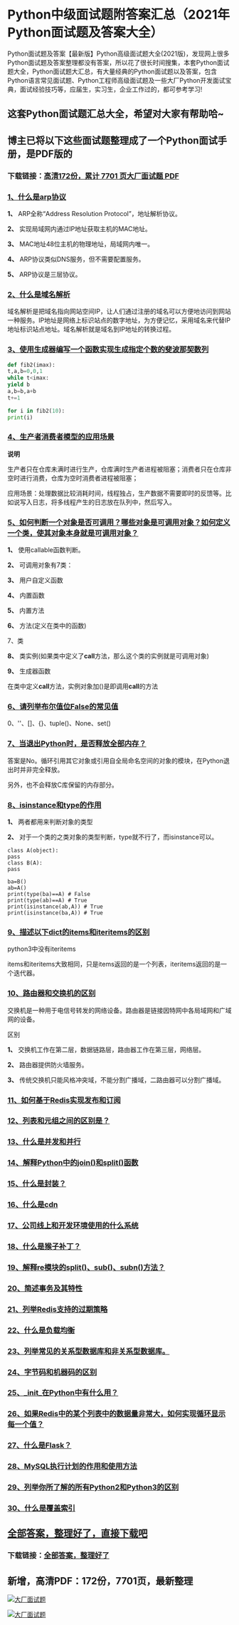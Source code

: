 # Python中级面试题附答案汇总（2021年Python面试题及答案大全）

Python面试题及答案【最新版】Python高级面试题大全(2021版)，发现网上很多Python面试题及答案整理都没有答案，所以花了很长时间搜集，本套Python面试题大全，Python面试题大汇总，有大量经典的Python面试题以及答案，包含Python语言常见面试题、Python工程师高级面试题及一些大厂Python开发面试宝典，面试经验技巧等，应届生，实习生，企业工作过的，都可参考学习!

## 这套Python面试题汇总大全，希望对大家有帮助哈~ 

## 博主已将以下这些面试题整理成了一个Python面试手册，是PDF版的

### 下载链接：[高清172份，累计 7701 页大厂面试题  PDF](https://gitee.com/souyunku/NewDevBooks/blob/master/docs/index.md)


### [1、什么是arp协议](https://gitee.com/souyunku/NewDevBooks/blob/master/docs/Python/Python中级面试题附答案汇总（2021年Python面试题及答案大全）.md#1什么是arp协议)  


**1、** ARP全称“Address Resolution Protocol”，地址解析协议。

**2、** 实现局域网内通过IP地址获取主机的MAC地址。

**3、** MAC地址48位主机的物理地址，局域网内唯一。

**4、** ARP协议类似DNS服务，但不需要配置服务。

**5、** ARP协议是三层协议。


### [2、什么是域名解析](https://gitee.com/souyunku/NewDevBooks/blob/master/docs/Python/Python中级面试题附答案汇总（2021年Python面试题及答案大全）.md#2什么是域名解析)  


域名解析是把域名指向网站空间IP，让人们通过注册的域名可以方便地访问到网站一种服务。IP地址是网络上标识站点的数字地址，为方便记忆，采用域名来代替IP地址标识站点地址。域名解析就是域名到IP地址的转换过程。


### [3、使用生成器编写一个函数实现生成指定个数的斐波那契数列](https://gitee.com/souyunku/NewDevBooks/blob/master/docs/Python/Python中级面试题附答案汇总（2021年Python面试题及答案大全）.md#3使用生成器编写一个函数实现生成指定个数的斐波那契数列)  


```python
def fib2(imax):
t,a,b=0,0,1
while t<imax:
yield b
a,b=b,a+b
t+=1

for i in fib2(10):
print(i)
```


### [4、生产者消费者模型的应用场景](https://gitee.com/souyunku/NewDevBooks/blob/master/docs/Python/Python中级面试题附答案汇总（2021年Python面试题及答案大全）.md#4生产者消费者模型的应用场景)  


**说明**

生产者只在仓库未满时进行生产，仓库满时生产者进程被阻塞；消费者只在仓库非空时进行消费，仓库为空时消费者进程被阻塞；

应用场景：处理数据比较消耗时间，线程独占，生产数据不需要即时的反馈等。比如说写入日志，将多线程产生的日志放在队列中，然后写入。


### [5、如何判断一个对象是否可调用？哪些对象是可调用对象？如何定义一个类，使其对象本身就是可调用对象？](https://gitee.com/souyunku/NewDevBooks/blob/master/docs/Python/Python中级面试题附答案汇总（2021年Python面试题及答案大全）.md#5如何判断一个对象是否可调用哪些对象是可调用对象如何定义一个类使其对象本身就是可调用对象)  


**1、** 使用callable函数判断。

**2、** 可调用对象有7类：

**3、** 用户自定义函数

**4、** 内置函数

**5、** 内置方法

**6、** 方法(定义在类中的函数)

7、类

**8、** 类实例(如果类中定义了**call**方法，那么这个类的实例就是可调用对象)

**9、** 生成器函数

在类中定义**call**方法，实例对象加()是即调用**call**的方法


### [6、请列举布尔值位False的常见值](https://gitee.com/souyunku/NewDevBooks/blob/master/docs/Python/Python中级面试题附答案汇总（2021年Python面试题及答案大全）.md#6请列举布尔值位false的常见值)  


0、''、[]、{}、tuple()、None、set()


### [7、当退出Python时，是否释放全部内存？](https://gitee.com/souyunku/NewDevBooks/blob/master/docs/Python/Python中级面试题附答案汇总（2021年Python面试题及答案大全）.md#7当退出python时是否释放全部内存)  


答案是No。循环引用其它对象或引用自全局命名空间的对象的模块，在Python退出时并非完全释放。

另外，也不会释放C库保留的内存部分。


### [8、isinstance和type的作用](https://gitee.com/souyunku/NewDevBooks/blob/master/docs/Python/Python中级面试题附答案汇总（2021年Python面试题及答案大全）.md#8isinstance和type的作用)  


**1、** 两者都用来判断对象的类型

**2、** 对于一个类的之类对象的类型判断，type就不行了，而isinstance可以。

```pyyhon
class A(object):
pass
class B(A):
pass

ba=B()
ab=A()
print(type(ba)==A) # False
print(type(ab)==A) # True
print(isinstance(ab,A)) # True
print(isinstance(ba,A)) # True
```


### [9、描述以下dict的items和iteritems的区别](https://gitee.com/souyunku/NewDevBooks/blob/master/docs/Python/Python中级面试题附答案汇总（2021年Python面试题及答案大全）.md#9描述以下dict的items和iteritems的区别)  


python3中没有iteritems

items和iteritems大致相同，只是items返回的是一个列表，iteritems返回的是一个迭代器。


### [10、路由器和交换机的区别](https://gitee.com/souyunku/NewDevBooks/blob/master/docs/Python/Python中级面试题附答案汇总（2021年Python面试题及答案大全）.md#10路由器和交换机的区别)  


交换机是一种用于电信号转发的网络设备。路由器是链接因特网中各局域网和广域网的设备。

区别

**1、** 交换机工作在第二层，数据链路层，路由器工作在第三层，网络层。

**2、** 路由器提供防火墙服务。

**3、** 传统交换机只能风格冲突域，不能分割广播域，二路由器可以分割广播域。


### [11、如何基于Redis实现发布和订阅](https://gitee.com/souyunku/NewDevBooks/blob/master/docs/Python/Python中级面试题附答案汇总（2021年Python面试题及答案大全）.md#11如何基于redis实现发布和订阅)  

### [12、列表和元组之间的区别是？](https://gitee.com/souyunku/NewDevBooks/blob/master/docs/Python/Python中级面试题附答案汇总（2021年Python面试题及答案大全）.md#12列表和元组之间的区别是)  

### [13、什么是并发和并行](https://gitee.com/souyunku/NewDevBooks/blob/master/docs/Python/Python中级面试题附答案汇总（2021年Python面试题及答案大全）.md#13什么是并发和并行)  

### [14、解释Python中的join()和split()函数](https://gitee.com/souyunku/NewDevBooks/blob/master/docs/Python/Python中级面试题附答案汇总（2021年Python面试题及答案大全）.md#14解释python中的join和split函数)  

### [15、什么是封装？](https://gitee.com/souyunku/NewDevBooks/blob/master/docs/Python/Python中级面试题附答案汇总（2021年Python面试题及答案大全）.md#15什么是封装)  

### [16、什么是cdn](https://gitee.com/souyunku/NewDevBooks/blob/master/docs/Python/Python中级面试题附答案汇总（2021年Python面试题及答案大全）.md#16什么是cdn)  

### [17、公司线上和开发环境使用的什么系统](https://gitee.com/souyunku/NewDevBooks/blob/master/docs/Python/Python中级面试题附答案汇总（2021年Python面试题及答案大全）.md#17公司线上和开发环境使用的什么系统)  

### [18、什么是猴子补丁？](https://gitee.com/souyunku/NewDevBooks/blob/master/docs/Python/Python中级面试题附答案汇总（2021年Python面试题及答案大全）.md#18什么是猴子补丁)  

### [19、解释re模块的split()、sub()、subn()方法？](https://gitee.com/souyunku/NewDevBooks/blob/master/docs/Python/Python中级面试题附答案汇总（2021年Python面试题及答案大全）.md#19解释re模块的splitsubsubn方法)  

### [20、简述事务及其特性](https://gitee.com/souyunku/NewDevBooks/blob/master/docs/Python/Python中级面试题附答案汇总（2021年Python面试题及答案大全）.md#20简述事务及其特性)  

### [21、列举Redis支持的过期策略](https://gitee.com/souyunku/NewDevBooks/blob/master/docs/Python/Python中级面试题附答案汇总（2021年Python面试题及答案大全）.md#21列举redis支持的过期策略)  

### [22、什么是负载均衡](https://gitee.com/souyunku/NewDevBooks/blob/master/docs/Python/Python中级面试题附答案汇总（2021年Python面试题及答案大全）.md#22什么是负载均衡)  

### [23、列举常见的关系型数据库和非关系型数据库。](https://gitee.com/souyunku/NewDevBooks/blob/master/docs/Python/Python中级面试题附答案汇总（2021年Python面试题及答案大全）.md#23列举常见的关系型数据库和非关系型数据库。)  

### [24、字节码和机器码的区别](https://gitee.com/souyunku/NewDevBooks/blob/master/docs/Python/Python中级面试题附答案汇总（2021年Python面试题及答案大全）.md#24字节码和机器码的区别)  

### [25、_init_在Python中有什么用？](https://gitee.com/souyunku/NewDevBooks/blob/master/docs/Python/Python中级面试题附答案汇总（2021年Python面试题及答案大全）.md#25_init_在python中有什么用)  

### [26、如果Redis中的某个列表中的数据量非常大，如何实现循环显示每一个值？](https://gitee.com/souyunku/NewDevBooks/blob/master/docs/Python/Python中级面试题附答案汇总（2021年Python面试题及答案大全）.md#26如果redis中的某个列表中的数据量非常大如何实现循环显示每一个值)  

### [27、什么是Flask？](https://gitee.com/souyunku/NewDevBooks/blob/master/docs/Python/Python中级面试题附答案汇总（2021年Python面试题及答案大全）.md#27什么是flask)  

### [28、MySQL执行计划的作用和使用方法](https://gitee.com/souyunku/NewDevBooks/blob/master/docs/Python/Python中级面试题附答案汇总（2021年Python面试题及答案大全）.md#28mysql执行计划的作用和使用方法)  

### [29、列举你所了解的所有Python2和Python3的区别](https://gitee.com/souyunku/NewDevBooks/blob/master/docs/Python/Python中级面试题附答案汇总（2021年Python面试题及答案大全）.md#29列举你所了解的所有python2和python3的区别)  

### [30、什么是覆盖索引](https://gitee.com/souyunku/NewDevBooks/blob/master/docs/Python/Python中级面试题附答案汇总（2021年Python面试题及答案大全）.md#30什么是覆盖索引)  





## [全部答案，整理好了，直接下载吧](https://gitee.com/souyunku/DevBooks/blob/master/docs/daan.md)

### 下载链接：[全部答案，整理好了](https://gitee.com/souyunku/NewDevBooks/blob/master/docs/daan.md)




## 新增，高清PDF：172份，7701页，最新整理

[![大厂面试题](https://www.souyunku.com/wp-content/uploads/weixin/mst.png "架构师专栏")](https://www.souyunku.com/wp-content/uploads/weixin/githup-weixin.png "架构师专栏")

[![大厂面试题](https://www.souyunku.com/wp-content/uploads/weixin/githup-weixin.png "架构师专栏")](https://www.souyunku.com/wp-content/uploads/weixin/githup-weixin.png "架构师专栏")
